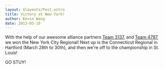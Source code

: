 ```yaml
---
layout: $layouts/Post.astro
title: Victory at New York!
author: Kevin Wang
date: 2013-03-10
---
```


With the help of our awesome alliance partners <a href="http://connetquot-robotics.webs.com/">Team 3137</a>, and [Team 4797](http://www.thebluealliance.com/team/4797), we won the New York City Regional! Next up is the Connecticut Regional in Hartford (March 28th to 30th), and then we're off to the championship in St. Louis!

GO STUY!
